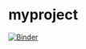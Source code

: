 # myproject
[![Binder](https://mybinder.org/badge_logo.svg)](https://mybinder.org/v2/gh/xueyu0403/myproject/main)
